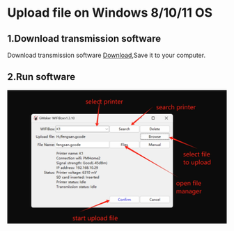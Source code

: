 
# Upload file on Windows 8/10/11 OS

## 1.Download transmission software
Download transmission software [Download](https://github.com/GMaker-git/WIFISD/releases/download/v1.3.10/WifiBox.exe),Save it to your computer.

## 2.Run software

![run](img/wifibox.png "run")


<br>
<br>
